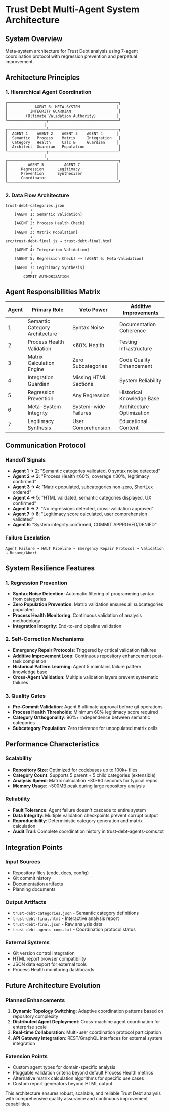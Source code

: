 # Trust Debt Multi-Agent System Architecture

## System Overview
Meta-system architecture for Trust Debt analysis using 7-agent coordination protocol with regression prevention and perpetual improvement.

## Architecture Principles

### 1. Hierarchical Agent Coordination
```
┌─────────────────────────────────────────────────┐
│            AGENT 6: META-SYSTEM                │
│          INTEGRITY GUARDIAN                     │
│        (Ultimate Validation Authority)         │
└─────────────────┬───────────────────────────────┘
                 │
┌─────────────────┴───────────────────────────────┐
│  AGENT 1    AGENT 2    AGENT 3    AGENT 4      │
│  Semantic   Process    Matrix     Integration   │
│  Category   Health     Calc &     Guardian     │  
│  Architect  Guardian   Population               │
└─────────────────┬───────────────────────────────┘
                 │
┌─────────────────┴───────────────────────────────┐
│         AGENT 5         AGENT 7                │
│      Regression      Legitimacy                │
│      Prevention      Synthesizer               │
│      Coordinator                               │
└─────────────────────────────────────────────────┘
```

### 2. Data Flow Architecture
```
trust-debt-categories.json 
           ↓
    [AGENT 1: Semantic Validation]
           ↓
    [AGENT 2: Process Health Check] 
           ↓
    [AGENT 3: Matrix Population]
           ↓
src/trust-debt-final.js → trust-debt-final.html
           ↓
    [AGENT 4: Integration Validation]
           ↓
    [AGENT 5: Regression Check] ←→ [AGENT 6: Meta-Validation]
           ↓
    [AGENT 7: Legitimacy Synthesis]
           ↓
        COMMIT AUTHORIZATION
```

## Agent Responsibilities Matrix

| Agent | Primary Role | Veto Power | Additive Improvements |
|-------|-------------|------------|----------------------|
| 1     | Semantic Category Architecture | Syntax Noise | Documentation Coherence |
| 2     | Process Health Validation | <60% Health | Testing Infrastructure |
| 3     | Matrix Calculation Engine | Zero Subcategories | Code Quality Enhancement |
| 4     | Integration Guardian | Missing HTML Sections | System Reliability |
| 5     | Regression Prevention | Any Regression | Historical Knowledge Base |
| 6     | Meta-System Integrity | System-wide Failures | Architecture Optimization |
| 7     | Legitimacy Synthesis | User Comprehension | Educational Content |

## Communication Protocol

### Handoff Signals
- **Agent 1 → 2**: "Semantic categories validated, 0 syntax noise detected"
- **Agent 2 → 3**: "Process Health ≥60%, coverage ≥30%, legitimacy confirmed"
- **Agent 3 → 4**: "Matrix populated, subcategories non-zero, ShortLex ordered"
- **Agent 4 → 5**: "HTML validated, semantic categories displayed, UX confirmed"
- **Agent 5 → 7**: "No regressions detected, cross-validation approved"
- **Agent 7 → 6**: "Legitimacy score calculated, user comprehension validated"
- **Agent 6**: "System integrity confirmed, COMMIT APPROVED/DENIED"

### Failure Escalation
```
Agent Failure → HALT Pipeline → Emergency Repair Protocol → Validation → Resume/Abort
```

## System Resilience Features

### 1. Regression Prevention
- **Syntax Noise Detection**: Automatic filtering of programming syntax from categories
- **Zero Population Prevention**: Matrix validation ensures all subcategories populated
- **Process Health Monitoring**: Continuous validation of analysis methodology
- **Integration Integrity**: End-to-end pipeline validation

### 2. Self-Correction Mechanisms
- **Emergency Repair Protocols**: Triggered by critical validation failures
- **Additive Improvement Loop**: Continuous repository enhancement post-task completion
- **Historical Pattern Learning**: Agent 5 maintains failure pattern knowledge base
- **Cross-Agent Validation**: Multiple validation layers prevent systematic failures

### 3. Quality Gates
- **Pre-Commit Validation**: Agent 6 ultimate approval before git operations
- **Process Health Thresholds**: Minimum 60% legitimacy score required
- **Category Orthogonality**: 96%+ independence between semantic categories
- **Subcategory Population**: Zero tolerance for unpopulated matrix cells

## Performance Characteristics

### Scalability
- **Repository Size**: Optimized for codebases up to 100k+ files
- **Category Count**: Supports 5 parent + 5 child categories (extensible)
- **Analysis Speed**: Matrix calculation ~30-60 seconds for typical repos
- **Memory Usage**: ~500MB peak during large repository analysis

### Reliability
- **Fault Tolerance**: Agent failure doesn't cascade to entire system
- **Data Integrity**: Multiple validation checkpoints prevent corrupt output
- **Reproducibility**: Deterministic category generation and matrix calculation
- **Audit Trail**: Complete coordination history in trust-debt-agents-coms.txt

## Integration Points

### Input Sources
- Repository files (code, docs, config)
- Git commit history
- Documentation artifacts
- Planning documents

### Output Artifacts
- `trust-debt-categories.json` - Semantic category definitions
- `trust-debt-final.html` - Interactive analysis report
- `trust-debt-final.json` - Raw analysis data
- `trust-debt-agents-coms.txt` - Coordination protocol status

### External Systems
- Git version control integration
- HTML report browser compatibility
- JSON data export for external tools
- Process Health monitoring dashboards

## Future Architecture Evolution

### Planned Enhancements
1. **Dynamic Topology Switching**: Adaptive coordination patterns based on repository complexity
2. **Distributed Agent Deployment**: Cross-machine agent coordination for enterprise scale
3. **Real-time Collaboration**: Multi-user coordination protocol participation
4. **API Gateway Integration**: REST/GraphQL interfaces for external system integration

### Extension Points
- Custom agent types for domain-specific analysis
- Pluggable validation criteria beyond default Process Health metrics
- Alternative matrix calculation algorithms for specific use cases
- Custom report generators beyond HTML output

This architecture ensures robust, scalable, and reliable Trust Debt analysis with comprehensive quality assurance and continuous improvement capabilities.